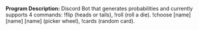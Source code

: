**Program Description:** Discord Bot that generates probabilities and currently supports 4 commands: !flip (heads or tails), !roll (roll a die). !choose [name] [name] [name] (picker wheel), !cards (random card).
